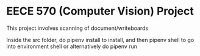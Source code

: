 # EECE 570 (Computer Vision) Project

This project involves scanning of document/writeboards

Inside the src folder, do pipenv install to install, and then pipenv shell to go into environment shell
or alternatively do pipenv run